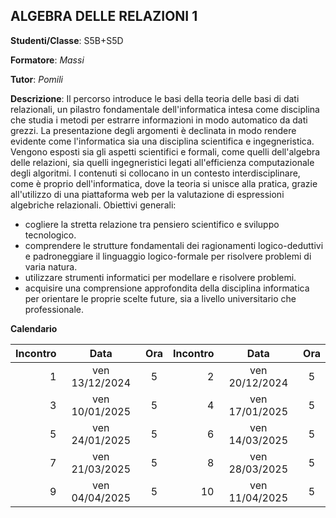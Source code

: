 ## ALGEBRA DELLE RELAZIONI 1

**Studenti/Classe**: S5B+S5D

**Formatore**: *Massi*

**Tutor**: *Pomili*

**Descrizione**: Il percorso introduce le basi della teoria delle basi di dati relazionali, un pilastro fondamentale dell'informatica intesa come disciplina che studia i metodi per estrarre informazioni in modo automatico da dati grezzi.
La presentazione degli argomenti è declinata in modo rendere evidente come l'informatica sia una disciplina scientifica e ingegneristica. Vengono esposti sia gli aspetti scientifici e formali, come quelli dell'algebra delle relazioni, sia quelli ingegneristici legati all'efficienza computazionale degli algoritmi.
I contenuti si collocano in un contesto interdisciplinare, come è proprio dell'informatica, dove la teoria si unisce alla pratica, grazie all'utilizzo di una piattaforma web per la valutazione di espressioni algebriche relazionali.
Obiettivi generali:
  -  cogliere la stretta relazione tra pensiero scientifico e sviluppo tecnologico.
  - comprendere le strutture fondamentali dei ragionamenti logico-deduttivi e padroneggiare il linguaggio logico-formale per risolvere problemi di varia natura.
  - utilizzare strumenti informatici per modellare e risolvere problemi.
  - acquisire una comprensione approfondita della disciplina informatica per orientare le proprie scelte future, sia a livello universitario che professionale.

**Calendario**

| Incontro | Data | Ora | Incontro | Data | Ora |
|--:|:-:|:-:|--:|:-:|:-:|
|1|ven 13/12/2024 |5|2|ven 20/12/2024 |5|
|3|ven 10/01/2025 |5|4|ven 17/01/2025 |5|
|5|ven 24/01/2025 |5|6|ven 14/03/2025 |5|
|7|ven 21/03/2025 |5|8|ven 28/03/2025 |5|
|9|ven 04/04/2025 |5|10|ven 11/04/2025 |5|


